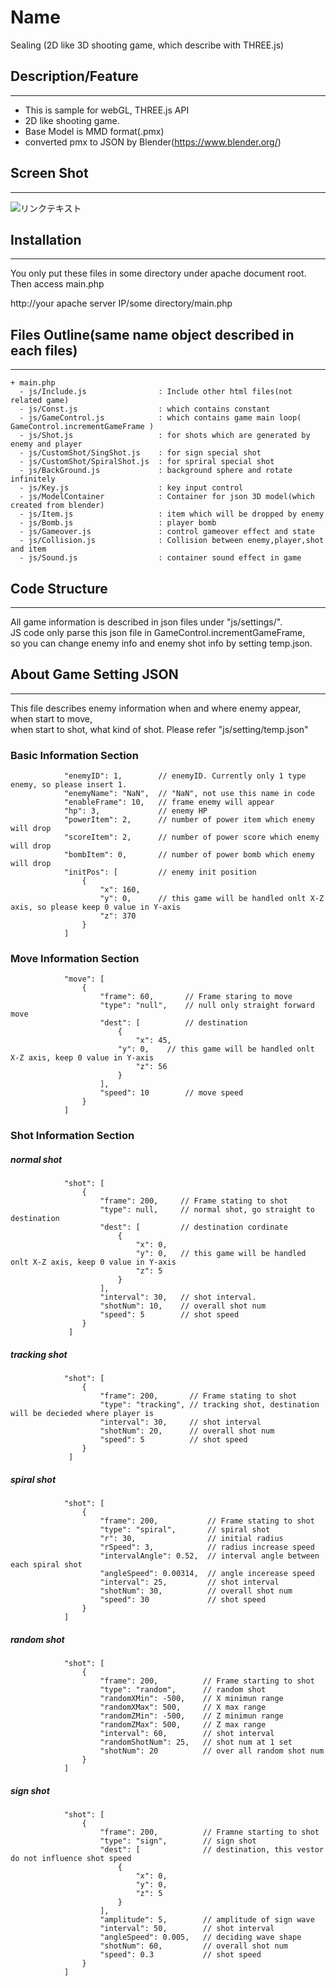 Name
===
Sealing (2D like 3D shooting game, which describe with THREE.js)

## Description/Feature
***
+ This is sample for webGL, THREE.js API
+ 2D like shooting game.
+ Base Model is MMD format(.pmx)
+ converted pmx to JSON by Blender(https://www.blender.org/)

## Screen Shot
***
![リンクテキスト](http://i.imgur.com/LFkUOlg.jpg "タイトル")

## Installation
***
You only put these files in some directory under apache document root.  
Then access main.php

http://your apache server IP/some directory/main.php

## Files Outline(same name object described in each files)
***
```
+ main.php
  - js/Include.js                : Include other html files(not related game)
  - js/Const.js                  : which contains constant
  - js/GameControl.js            : which contains game main loop( GameControl.incrementGameFrame )
  - js/Shot.js                   : for shots which are generated by enemy and player
  - js/CustomShot/SingShot.js    : for sign special shot
  - js/CustomShot/SpiralShot.js  : for spriral special shot
  - js/BackGround.js             : background sphere and rotate infinitely
  - js/Key.js                    : key input control
  - js/ModelContainer            : Container for json 3D model(which created from blender)
  - js/Item.js                   : item which will be dropped by enemy
  - js/Bomb.js                   : player bomb 
  - js/Gameover.js               : control gameover effect and state
  - js/Collision.js              : Collision between enemy,player,shot and item 
  - js/Sound.js                  : container sound effect in game
```

## Code Structure
***
All game information is described in json files under "js/settings/".  
JS code only parse this json file in GameControl.incrementGameFrame,  
so you can change enemy info and enemy shot info by setting temp.json.  

## About Game Setting JSON 
***
This file describes enemy information when and where enemy appear, when start to move,  
when start to shot, what kind of shot. Please refer "js/setting/temp.json"


### Basic Information Section  
```
            "enemyID": 1,        // enemyID. Currently only 1 type enemy, so please insert 1.  
            "enemyName": "NaN",  // "NaN", not use this name in code 
            "enableFrame": 10,   // frame enemy will appear  
            "hp": 3,             // enemy HP  
            "powerItem": 2,      // number of power item which enemy will drop  
            "scoreItem": 2,      // number of power score which enemy will drop  
            "bombItem": 0,       // number of power bomb which enemy will drop  
            "initPos": [         // enemy init position 
                {
                    "x": 160,
                    "y": 0,      // this game will be handled onlt X-Z axis, so please keep 0 value in Y-axis
                    "z": 370
                }
            ]
```

### Move Information Section 
```
            "move": [
                {
                    "frame": 60,       // Frame staring to move
                    "type": "null",    // null only straight forward move 
                    "dest": [          // destination
                        {
                            "x": 45,
	                    "y": 0,    // this game will be handled onlt X-Z axis, keep 0 value in Y-axis
                            "z": 56
                        }
                    ],
                    "speed": 10        // move speed
                }
            ]
```

### Shot Information Section  
##### normal shot
```
			"shot": [
                {
                    "frame": 200,     // Frame stating to shot
                    "type": null,     // normal shot, go straight to destination
                    "dest": [         // destination cordinate
                        {
                            "x": 0, 
                            "y": 0,   // this game will be handled onlt X-Z axis, keep 0 value in Y-axis
                            "z": 5
                        }
                    ],
                    "interval": 30,   // shot interval. 
                    "shotNum": 10,    // overall shot num
                    "speed": 5        // shot speed
                }
		     ]
```  

##### tracking shot
```
            "shot": [
                {
                    "frame": 200,       // Frame stating to shot
                    "type": "tracking", // tracking shot, destination will be decieded where player is
                    "interval": 30,     // shot interval
                    "shotNum": 20,      // overall shot num
                    "speed": 5          // shot speed
                }
		     ]
```  

##### spiral shot
```
            "shot": [
                {
                    "frame": 200,           // Frame stating to shot
                    "type": "spiral",       // spiral shot
                    "r": 30,                // initial radius
                    "rSpeed": 3,            // radius increase speed
                    "intervalAngle": 0.52,  // interval angle between each spiral shot
                    "angleSpeed": 0.00314,  // angle incerease speed
                    "interval": 25,         // shot interval
                    "shotNum": 30,          // overall shot num
                    "speed": 30             // shot speed
                }
			]
```  

##### random shot
```
            "shot": [
                {
                    "frame": 200,          // Frame starting to shot
                    "type": "random",      // random shot
                    "randomXMin": -500,    // X minimun range
                    "randomXMax": 500,     // X max range
                    "randomZMin": -500,    // Z minimun range
                    "randomZMax": 500,     // Z max range
                    "interval": 60,        // shot interval
                    "randomShotNum": 25,   // shot num at 1 set
                    "shotNum": 20          // over all random shot num
                }
			]
```  

##### sign shot
```
            "shot": [
                {
                    "frame": 200,          // Framne starting to shot 
                    "type": "sign",        // sign shot
                    "dest": [              // destination, this vestor do not influence shot speed
                        {
                            "x": 0,
                            "y": 0,
                            "z": 5
                        }
                    ],
                    "amplitude": 5,        // amplitude of sign wave
                    "interval": 50,        // shot interval
                    "angleSpeed": 0.005,   // deciding wave shape
                    "shotNum": 60,         // overall shot num
                    "speed": 0.3           // shot speed
                }
            ]
```		 


